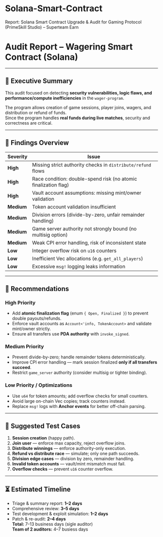 # Solana-Smart-Contract
Report: Solana Smart Contract Upgrade &amp; Audit for Gaming Protocol (PrimeSkill Studio) – Superteam Earn

# Audit Report – Wagering Smart Contract (Solana)

---

## 📌 Executive Summary
This audit focused on detecting **security vulnerabilities, logic flaws, and performance/compute inefficiencies** in the `wager-program`.  

The program allows creation of game sessions, player joins, wagers, and distribution or refund of funds.  
Since the program handles **real funds during live matches**, security and correctness are critical.

---

## 🚨 Findings Overview

| Severity | Issue                                                                 |
|----------|----------------------------------------------------------------------|
| **High** | Missing strict authority checks in `distribute/refund` flows          |
| **High** | Race condition: double-spend risk (no atomic finalization flag)       |
| **High** | Vault account assumptions: missing mint/owner validation              |
| **Medium** | Token account validation insufficient                              |
| **Medium** | Division errors (divide-by-zero, unfair remainder handling)         |
| **Medium** | Game server authority not strongly bound (no multisig option)       |
| **Medium** | Weak CPI error handling, risk of inconsistent state                 |
| **Low**  | Integer overflow risk on `u16` counters                               |
| **Low**  | Inefficient Vec allocations (e.g. `get_all_players`)                  |
| **Low**  | Excessive `msg!` logging leaks information                            |

---

## 🔧 Recommendations

### High Priority
- Add **atomic finalization flag** (enum `{ Open, Finalized }`) to prevent double payouts/refunds.
- Enforce vault accounts as `Account<'info, TokenAccount>` and validate mint/owner strictly.
- Ensure all transfers use **PDA authority** with `invoke_signed`.

### Medium Priority
- Prevent divide-by-zero; handle remainder tokens deterministically.
- Improve CPI error handling — mark session finalized **only if all transfers succeed**.
- Restrict `game_server` authority (consider multisig or tighter binding).

### Low Priority / Optimizations
- Use `u64` for token amounts; add overflow checks for small counters.
- Avoid large on-chain Vec copies; track counters instead.
- Replace `msg!` logs with **Anchor events** for better off-chain parsing.

---

## 🧪 Suggested Test Cases
1. **Session creation** (happy path).  
2. **Join user** — enforce max capacity, reject overflow joins.  
3. **Distribute winnings** — enforce authority-only execution.  
4. **Refund vs distribute race** — simulate; only one path succeeds.  
5. **Division edge cases** — division by zero, remainder handling.  
6. **Invalid token accounts** — vault/mint mismatch must fail.  
7. **Overflow checks** — prevent `u16` counter overflow.

---

## ⏳ Estimated Timeline
- Triage & summary report: **1–2 days**  
- Comprehensive review: **3–5 days**  
- Test development & exploit simulation: **1–2 days**  
- Patch & re-audit: **2–4 days**  
**Total:** 7–13 business days (sigle auditor)  
**Team of 2 auditors:** 4–7 busiess days
